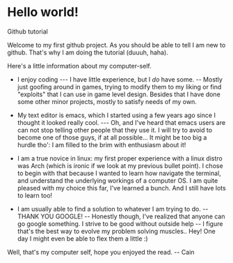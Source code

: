 # Hello world!  

Github tutorial

Welcome to my first github project. As you should be able to tell I am new to github.
That's why I am doing the tutorial (duuuh, haha). 

Here's a little information about my computer-self. 
- I enjoy coding
--- I have little experience, but I *do* have some.
  -- Mostly just goofing around in games, trying to modify them to my liking or find "exploits" that I can use in game level design. Besides that I have done some other minor projects, mostly to satisfy needs of my own. 

- My text editor is emacs, which I started using a few years ago since I thought it looked really cool.
--- Oh, and I've heard that emacs users are can not stop telling other people that they use it.
     I will try to avoid to become one of those guys, if at all possible... It might be too big a hurdle tho': I am filled to the brim with enthusiasm about it!

- I am a true novice in linux: my first proper experience with a linux distro was Arch (which is ironic if we look at my previous bullet point). I chose to begin with that because I wanted to learn how navigate the terminal, and understand the underlying workings of a computer OS. I am quite pleased with my choice this far, I've learned a bunch. And I still have lots to learn too! 

- I am usually able to find a solution to whatever I am trying to do.
 -- THANK YOU GOOGLE!
 -- Honestly though, I've realized that anyone can go google something. I strive to be good without outside help -- I figure that's the best way to evolve my problem solving muscles.. Hey! One day I might even be able to flex them a little :) 
 
 Well, that's my computer self, hope you enjoyed the read. 
 -- Cain
 
